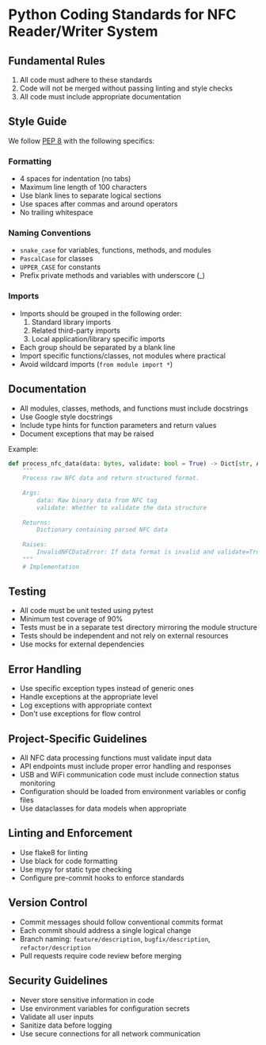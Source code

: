# Python Coding Standards for NFC Reader/Writer System

## Fundamental Rules
1. All code must adhere to these standards
2. Code will not be merged without passing linting and style checks
3. All code must include appropriate documentation

## Style Guide
We follow [PEP 8](https://www.python.org/dev/peps/pep-0008/) with the following specifics:

### Formatting
- 4 spaces for indentation (no tabs)
- Maximum line length of 100 characters
- Use blank lines to separate logical sections
- Use spaces after commas and around operators
- No trailing whitespace

### Naming Conventions
- `snake_case` for variables, functions, methods, and modules
- `PascalCase` for classes
- `UPPER_CASE` for constants
- Prefix private methods and variables with underscore (_)

### Imports
- Imports should be grouped in the following order:
  1. Standard library imports
  2. Related third-party imports
  3. Local application/library specific imports
- Each group should be separated by a blank line
- Import specific functions/classes, not modules where practical
- Avoid wildcard imports (`from module import *`)

## Documentation
- All modules, classes, methods, and functions must include docstrings
- Use Google style docstrings
- Include type hints for function parameters and return values
- Document exceptions that may be raised

Example:
```python
def process_nfc_data(data: bytes, validate: bool = True) -> Dict[str, Any]:
    """
    Process raw NFC data and return structured format.
    
    Args:
        data: Raw binary data from NFC tag
        validate: Whether to validate the data structure
        
    Returns:
        Dictionary containing parsed NFC data
        
    Raises:
        InvalidNFCDataError: If data format is invalid and validate=True
    """
    # Implementation
```

## Testing
- All code must be unit tested using pytest
- Minimum test coverage of 90%
- Tests must be in a separate test directory mirroring the module structure
- Tests should be independent and not rely on external resources
- Use mocks for external dependencies

## Error Handling
- Use specific exception types instead of generic ones
- Handle exceptions at the appropriate level
- Log exceptions with appropriate context
- Don't use exceptions for flow control

## Project-Specific Guidelines
- All NFC data processing functions must validate input data
- API endpoints must include proper error handling and responses
- USB and WiFi communication code must include connection status monitoring
- Configuration should be loaded from environment variables or config files
- Use dataclasses for data models when appropriate

## Linting and Enforcement
- Use flake8 for linting
- Use black for code formatting
- Use mypy for static type checking
- Configure pre-commit hooks to enforce standards

## Version Control
- Commit messages should follow conventional commits format
- Each commit should address a single logical change
- Branch naming: `feature/description`, `bugfix/description`, `refactor/description`
- Pull requests require code review before merging

## Security Guidelines
- Never store sensitive information in code
- Use environment variables for configuration secrets
- Validate all user inputs
- Sanitize data before logging
- Use secure connections for all network communication
